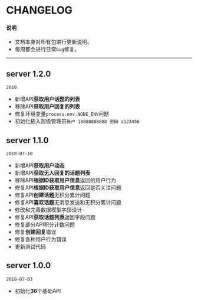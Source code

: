# CHANGELOG

#### 说明

  * 文档本身对所有包进行更新说明。
  * 每周都会进行日常`bug`修复。

---

## server 1.2.0

`2018`

  - 新增API**获取用户话题的列表**
  - 移除API**获取用户回复的列表**
  - 修复环境变量`process.env.NODE_ENV`问题
  - 初始化插入超级管理员`账户 18888888888 密码 a123456`

## server 1.1.0

`2018-07-10`

  - 新增API**获取用户动态**
  - 新增API**获取无人回复的话题列表**
  - 移除API**根据ID获取用户信息**返回的用户行为
  - 修复API**根据ID获取用户信息**返回是否关注问题
  - 修复API**创建话题**无积分累计问题
  - 修复API**喜欢话题**无消息发送和无积分累计问题
  - 修改和完善数据模型字段设计
  - 修复API**获取话题列表**返回字段问题
  - 修复部分API积分计数问题
  - 修复**创建回复**错误
  - 修复各种用户行为错误
  - 更新测试代码

## server 1.0.0

`2018-07-03`

  - 初始化**36**个基础API